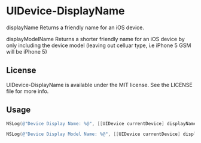 # UIDevice-DisplayName

displayName
Returns a friendly name for an iOS device.

displayModelName
Returns a shorter friendly name for an iOS device by only including the device model (leaving out celluar type, i.e iPhone 5 GSM will be iPhone 5)

## License

UIDevice-DisplayName is available under the MIT license. See the LICENSE file for more info.

## Usage

```objective-c
NSLog(@"Device Display Name: %@", [[UIDevice currentDevice] displayName]);

NSLog(@"Device Display Model Name: %@", [[UIDevice currentDevice] displayModelName]);
```
